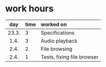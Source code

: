 # work hours

| day  | time | worked on | 
| :-:  | :--- | :-------- |
| 23.3.| 3	  | Specifications |
| 1.4. | 3    | Audio playback |
| 2.4. | 2    | File browsing |
| 2.4. | 1    | Tests, fixing file browser |
